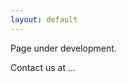 ```yaml
---
layout: default
---
```

<link rel="stylesheet" href="assets/css/style.scss">

Page under development.

Contact us at ...
